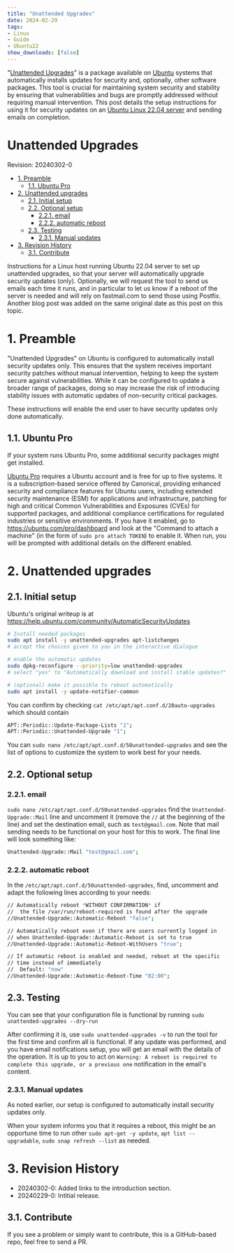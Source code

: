 ```yaml
---
title: "Unattended Upgrades"
date: 2024-02-29
tags:
- Linux
- Guide
- Ubuntu22
show_downloads: [false]
---
```


"[Unattended Upgrades](https://manpages.ubuntu.com/manpages/jammy/man8/unattended-upgrade.8.html)" is a package available on [Ubuntu](https://ubuntu.com/) systems that automatically installs updates for security and, optionally, other software packages. 
This tool is crucial for maintaining system security and stability by ensuring that vulnerabilities and bugs are promptly addressed without requiring manual intervention.
This post details the setup instructions for using it for security updates on an [Ubuntu Linux 22.04 server](https://ubuntu.com/server) and sending emails on completion.

<h1>Unattended Upgrades</h1>

Revision: 20240302-0

- [1. Preamble](#1-preamble)
  - [1.1. Ubuntu Pro](#11-ubuntu-pro)
- [2. Unattended upgrades](#2-unattended-upgrades)
  - [2.1. Initial setup](#21-initial-setup)
  - [2.2. Optional setup](#22-optional-setup)
    - [2.2.1. email](#221-email)
    - [2.2.2. automatic reboot](#222-automatic-reboot)
  - [2.3. Testing](#23-testing)
    - [2.3.1. Manual updates](#231-manual-updates)
- [3. Revision History](#3-revision-history)
  - [3.1. Contribute](#31-contribute)

Instructions for a Linux host running Ubuntu 22.04 server to set up unattended upgrades, so that your server will automatically upgrade security updates (only).
Optionally, we will request the tool to send us emails each time it runs, and in particular to let us know if a reboot of the server is needed and will rely on fastmail.com to send those using Postfix. Another blog post was added on the same original date as this post on this topic.

# 1. Preamble

"Unattended Upgrades" on Ubuntu is configured to automatically install security updates only. This ensures that the system receives important security patches without manual intervention, helping to keep the system secure against vulnerabilities. 
While it can be configured to update a broader range of packages, doing so may increase the risk of introducing stability issues with automatic updates of non-security critical packages.

These instructions will enable the end user to have security updates only done automatically. 

## 1.1. Ubuntu Pro

If your system runs Ubuntu Pro, some additional security packages might get installed.

[Ubuntu Pro](https://ubuntu.com/pro) requires a Ubuntu account and is free for up to five systems. It is a subscription-based service offered by Canonical, providing enhanced security and compliance features for Ubuntu users, including extended security maintenance (ESM) for applications and infrastructure, patching for high and critical Common Vulnerabilities and Exposures (CVEs) for supported packages, and additional compliance certifications for regulated industries or sensitive environments. If you have it enabled, go to https://ubuntu.com/pro/dashboard and look at the "Command to attach a machine" (in the form of `sudo pro attach TOKEN`) to enable it. When run, you will be prompted with additional details on the different enabled.

# 2. Unattended upgrades

## 2.1. Initial setup

Ubuntu's original writeup is at https://help.ubuntu.com/community/AutomaticSecurityUpdates

```bash
# Install needed packages
sudo apt install -y unattended-upgrades apt-listchanges
# accept the choices given to you in the interactive dialogue

# enable the automatic updates
sudo dpkg-reconfigure --priority=low unattended-upgrades
# select "yes" to "Automatically download and install stable updates?"

# (optional) make it possible to reboot automatically
sudo apt install -y update-notifier-common
```

You can confirm by checking `cat /etc/apt/apt.conf.d/20auto-upgrades` which should contain
```bash
APT::Periodic::Update-Package-Lists "1";
APT::Periodic::Unattended-Upgrade "1";
```

You can `sudo nano /etc/apt/apt.conf.d/50unattended-upgrades` and see the list of options to customize the system to work best for your needs.

## 2.2. Optional setup

### 2.2.1. email

`sudo nano /etc/apt/apt.conf.d/50unattended-upgrades` find the `Unattended-Upgrade::Mail` line and uncomment it (remove the `//` at the beginning of the line) and set the destination email, such as `test@gmail.com`. Note that mail sending needs to be functional on your host for this to work. The final line will look something like:
```bash
Unattended-Upgrade::Mail "test@gmail.com";
```

### 2.2.2. automatic reboot

In the `/etc/apt/apt.conf.d/50unattended-upgrades`, find, uncomment and adapt the following lines according to your needs:

```bash
// Automatically reboot *WITHOUT CONFIRMATION* if
//  the file /var/run/reboot-required is found after the upgrade
//Unattended-Upgrade::Automatic-Reboot "false";

// Automatically reboot even if there are users currently logged in
// when Unattended-Upgrade::Automatic-Reboot is set to true
//Unattended-Upgrade::Automatic-Reboot-WithUsers "true";

// If automatic reboot is enabled and needed, reboot at the specific
// time instead of immediately
//  Default: "now"
//Unattended-Upgrade::Automatic-Reboot-Time "02:00";
```

## 2.3. Testing

You can see that your configuration file is functional by running `sudo unattended-upgrades --dry-run`

After confirming it is, use `sudo unattended-upgrades -v` to run the tool for the first time and confirm all is functional.
If any update was performed, and you have email notifications setup, you will get an email with the details of the operation.
It is up to you to act on `Warning: A reboot is required to complete this upgrade, or a previous one` notification in the email's content.

### 2.3.1. Manual updates

As noted earlier, our setup is configured to automatically install security updates only.

When your system informs you that it requires a reboot, this might be an opportune time to run other `sudo apt-get -y update`, `apt list --upgradable`, `sudo snap refresh --list` as needed.


# 3. Revision History

- 20240302-0: Added links to the introduction section.
- 20240229-0: Intitial release.
 
## 3.1. Contribute

If you see a problem or simply want to contribute, this is a GitHub-based repo, feel free to send a PR.
